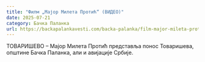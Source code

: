 ```yaml
---
title: "Филм „Мајор Милета Протић“ (ВИДЕО)"
date: 2025-07-21
category: Бачка Паланка
url: https://backapalankavesti.com/backa-palanka/film-major-mileta-protic-video/
---
```


ТОВАРИШЕВО – Мајор Милета Протић представља понос Товаришева, општине Бачка Паланка, али и авијације Србије.
